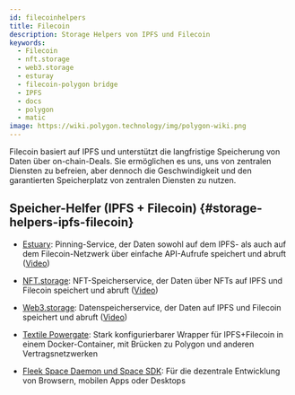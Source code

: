 ```yaml
---
id: filecoinhelpers
title: Filecoin
description: Storage Helpers von IPFS und Filecoin
keywords:
  - Filecoin
  - nft.storage
  - web3.storage
  - esturay
  - filecoin-polygon bridge
  - IPFS
  - docs
  - polygon
  - matic
image: https://wiki.polygon.technology/img/polygon-wiki.png
---
```


Filecoin basiert auf IPFS und unterstützt die langfristige Speicherung von Daten über on-chain-Deals. Sie ermöglichen es uns, uns von zentralen Diensten zu befreien, aber dennoch die Geschwindigkeit und den garantierten Speicherplatz von zentralen Diensten zu nutzen.

## Speicher-Helfer (IPFS + Filecoin) {#storage-helpers-ipfs-filecoin}

- [Estuary](https://estuary.tech): Pinning-Service, der Daten sowohl auf dem IPFS- als auch auf dem Filecoin-Netzwerk über einfache API-Aufrufe speichert und abruft ([Video](https://www.youtube.com/watch?v=AHAMHbpioGw))

- [NFT.storage](https://nft.storage): NFT-Speicherservice, der Daten über NFTs auf IPFS und Filecoin speichert und abruft ([Video](https://youtu.be/Ckb4RRJo-W0))

- [Web3.storage](https://web3.storage): Datenspeicherservice, der Daten auf IPFS und Filecoin speichert und abruft ([Video](https://youtu.be/lPEqg6oL3Nk))

- [Textile Powergate](https://docs.textile.io/powergate/): Stark konfigurierbarer Wrapper für IPFS+Filecoin in einem Docker-Container, mit Brücken zu Polygon und anderen Vertragsnetzwerken

- [Fleek Space Daemon und Space SDK](https://fleek.co/space-sdk/): Für die dezentrale Entwicklung von Browsern, mobilen Apps oder Desktops

